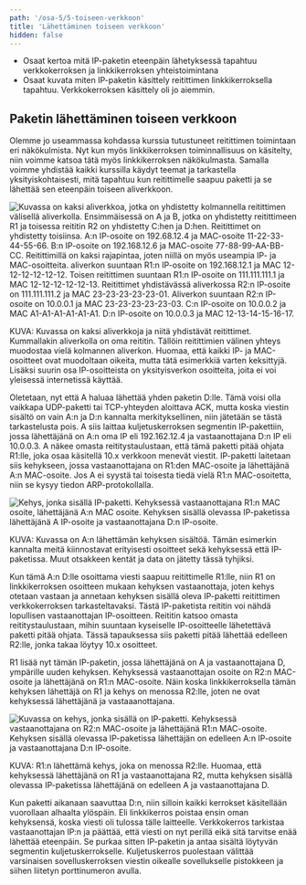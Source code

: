```yaml
---
path: '/osa-5/5-toiseen-verkkoon'
title: 'Lähettäminen toiseen verkkoon'
hidden: false
---
```



<text-box variant='learningObjectives' name='Oppimistavoitteet'>

- Osaat kertoa mitä IP-paketin eteenpäin lähetyksessä tapahtuu verkkokerroksen ja linkkikerroksen yhteistoimintana
- Osaat kuvata miten IP-paketin käsittely reitittimen linkkikerroksella tapahtuu. Verkkokerroksen käsittely oli jo aiemmin.

</text-box>


## Paketin lähettäminen toiseen verkkoon

Olemme jo useammassa kohdassa kurssia tutustuneet reitittimen toimintaan eri näkökulmista. Nyt kun myös linkkikerroksen toiminnallisuus on käsitelty, niin voimme katsoa tätä myös linkkikerroksen näkökulmasta. Samalla voimme yhdistää kaikki kurssilla käydyt teemat ja tarkastella yksityiskohtaisesti, mitä tapahtuu kun reitittimelle saapuu paketti ja se lähettää sen eteenpäin toiseen aliverkkoon.


<img src="../img/5-5-toiseen-verkkoon.svg" alt="Kuvassa on  kaksi aliverkkoa, jotka on yhdistetty kolmannella reitittimen välisellä aliverkolla. Ensimmäisessä on A ja B, jotka on yhdistetty reitittimeen R1 ja toisessa reititin R2 on yhdistetty C:hen ja D:hen. Reitittimet on yhdistetty toisiinsa. A:n IP-osoite on 192.68.12.4 ja MAC-osoite 11-22-33-44-55-66. B:n IP-osoite on 192.168.12.6 ja MAC-osoite 77-88-99-AA-BB-CC. Reitittimillä on kaksi rajapintaa, joten niillä on myös useampia IP- ja MAC-osoitteita. aliverkon suuntaan R1:n IP-osoite on 192.168.12.1 ja MAC 12-12-12-12-12-12. Toisen reitittimen suuntaan R1:n IP-osoite on 111.111.111.1 ja MAC 12-12-12-12-12-13. Reitittimet yhdistävässä aliverkossa R2:n IP-osoite on 111.111.111.2 ja MAC 23-23-23-23-23-01. Aliverkon suuntaan R2:n IP-osoite on 10.0.0.1 ja MAC 23-23-23-23-23-03. C:n IP-osoite on 10.0.0.2 ja MAC A1-A1-A1-A1-A1-A1. D:n IP-osoite on 10.0.0.3 ja MAC 12-13-14-15-16-17.">

KUVA: Kuvassa on kaksi aliverkkoja ja niitä yhdistävät reitittimet. Kummallakin aliverkolla on oma reititin. Tällöin reitittimien välinen yhteys muodostaa vielä kolmannen aliverkon. Huomaa, että kaikki IP- ja MAC-osoitteet ovat muodoltaan oikeita, mutta tätä esimerkkiä varten keksittyjä. Lisäksi suurin osa IP-osoitteista on yksityisverkon osoitteita, joita ei voi yleisessä internetissä käyttää.


Oletetaan, nyt että A haluaa lähettää yhden paketin D:lle. Tämä voisi olla vaikkapa UDP-paketti tai TCP-yhteyden aloittava ACK, mutta koska viestin sisältö on vain A:n ja D:n kannalta merkityksellinen, niin jätetään se tästä tarkastelusta pois. A siis laittaa kuljetuskerroksen segmentin IP-pakettiin, jossa lähettäjänä on A:n oma IP eli 192.162.12.4 ja vastaanottajana D:n IP eli 10.0.0.3. A näkee omasta reititystaulustaan, että tämä paketti pitää ohjata R1:lle, joka osaa käsitellä 10.x verkkoon menevät viestit. IP-paketti laitetaan siis kehykseen, jossa vastaanottajana on R1:den MAC-osoite ja lähettäjänä A:n MAC-osoite. Jos A ei syystä tai toisesta tiedä vielä R1:n MAC-osoitetta, niin se kysyy tiedon ARP-protokollalla. 


<img src="../img/5-5-kehys-A-R1.svg" alt="Kehys, jonka sisällä IP-paketti. Kehyksessä vastaanottajana R1:n MAC osoite, lähettäjänä A:n MAC osoite. Kehyksen sisällä olevassa IP-paketissa lähettäjänä A IP-osoite ja vastaanottajana D:n IP-osoite.">

KUVA: Kuvassa on A:n lähettämän kehyksen sisältöä. Tämän esimerkin kannalta meitä kiinnostavat erityisesti osoitteet sekä kehyksessä että IP-paketissa. Muut otsakkeen kentät ja data on jätetty tässä tyhjiksi.

Kun tämä A:n D:lle osoittama viesti saapuu reitittimelle R1:lle, niin R1 on linkkikerroksen osoitteen mukaan kehyksen vastaanottaja, joten kehys otetaan vastaan ja annetaan kehyksen sisällä oleva IP-paketti reitittimen verkkokerroksen tarkasteltavaksi. Tästä IP-paketista reititin voi nähdä lopullisen vastaanottajan IP-osoitteen. Reititin katsoo omasta reititystaulustaan, mihin suuntaan kyseiselle IP-osoitteelle lähetettävä paketti pitää ohjata. Tässä tapauksessa siis paketti pitää lähettää edelleen R2:lle, jonka takaa löytyy 10.x osoitteet.

R1 lisää nyt tämän IP-paketin, jossa lähettäjänä on A ja vastaanottajana D, ympärille uuden kehyksen. Kehyksessä vastaanottajan osoite on R2:n MAC-osoite ja lähettäjänä on R1:n MAC-osoite. Näin koska linkkikerroksella tämän kehyksen lähettäjä on R1 ja kehys on menossa R2:lle, joten ne ovat kehyksessä lähettäjänä ja vastaaanottajana.

<img src="../img/5-5-kehys-R1-R2.svg" alt="Kuvassa on kehys, jonka sisällä on IP-paketti. Kehyksessä vastaanottajana on R2:n MAC-osoite ja lähettäjänä R1:n MAC-osoite. Kehyksen sisällä olevassa IP-paketissa lähettäjän on edelleen A:n IP-osoite ja vastaanottajana D:n IP-osoite.">

KUVA: R1:n lähettämä kehys, joka on menossa R2:lle. Huomaa, että kehyksessä lähettäjänä on R1 ja vastaanottajana R2, mutta kehyksen sisällä olevassa IP-paketissa lähettäjänä on edelleen A ja vastaanottajana D.


Kun paketti aikanaan saavuttaa D:n, niin silloin kaikki kerrokset käsitellään vuorollaan alhaalta ylöspäin. Eli linkkikerros poistaa ensin oman kehyksensä, koska viesti oli tulossa tälle laitteelle. Verkkokerros tarkistaa vastaanottajan IP:n ja päättää, että viesti on nyt perillä eikä sitä tarvitse enää lähettää eteenpäin. Se purkaa sitten IP-paketin ja antaa sisältä löytyvän segmentin kuljetuskerrokselle. Kuljetuskerros puolestaan välittää varsinaisen sovelluskerroksen viestin oikealle sovellukselle pistokkeen ja siihen liitetyn porttinumeron avulla.

<quiz id="c9da2ded-69b5-5816-bc67-e517730720f4"> </quiz>

